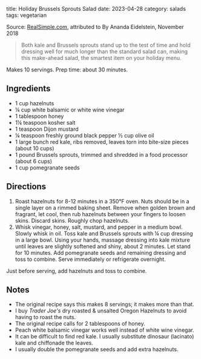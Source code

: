 title: Holiday Brussels Sprouts Salad
date: 2023-04-28
category: salads
tags: vegetarian

Source: [RealSimple.com](https://realsimple.com), attributed to By Ananda Eidelstein, November 2018

> Both kale and Brussels sprouts stand up to the test of time and hold dressing
> well for much longer than the standard salad can, making this make-ahead
> salad, the smartest item on your holiday menu.

Makes 10 servings. Prep time: about 30 minutes.

## Ingredients

* 1 cup hazelnuts
* ¼ cup white balsamic or white wine vinegar
* 1 tablespoon honey
* 1¼ teaspoon kosher salt
* 1 teaspoon Dijon mustard
* ¼ teaspoon freshly ground black pepper ½ cup olive oil
* 1 large bunch red kale, ribs removed, leaves torn into bite-size pieces (about 10 cups)
* 1 pound Brussels sprouts, trimmed and shredded in a food processor (about 6 cups)
* 1 cup pomegranate seeds

## Directions

1. Roast hazelnuts for 8-12 minutes in a 350°F oven. Nuts should be in a single
   layer on a rimmed baking sheet. Remove when golden brown and fragrant, let
   cool, then rub hazelnuts between your fingers to loosen skins. Discard
   skins. Roughly chop hazelnuts.
2. Whisk vinegar, honey, salt, mustard, and pepper in a medium bowl. Slowly
   whisk in oil. Toss kale and Brussels sprouts with ¼ cup dressing in a large
   bowl. Using your hands, massage dressing into kale mixture until leaves are
   slightly softened and shiny, about 2 minutes. Let stand for 10 minutes. Add
   pomegranate seeds and remaining dressing and toss to combine. Serve
   immediately or refrigerate overnight.

Just before serving, add hazelnuts and toss to combine.

## Notes

* The original recipe says this makes 8 servings; it makes more than that.
* I buy _Trader Joe's_ dry roasted & unsalted Oregon Hazelnuts to avoid having
  to roast the nuts.
* The original recipe calls for 2 tablespoons of honey.
* Peach white balsamic vinegar works well instead of white wine vinegar.
* It can be difficult to find red kale. I usually substitute dinosaur
  (lacinato) kale and chiffonade the leaves.
* I usually double the pomegranate seeds and add extra hazelnuts.
